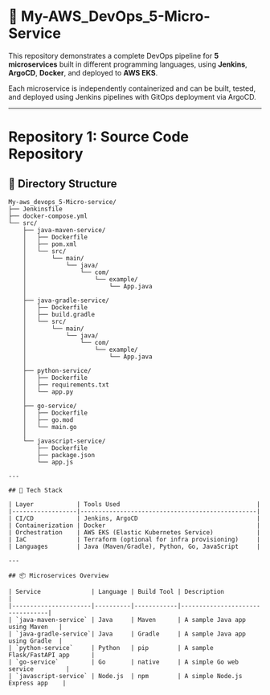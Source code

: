 # 🚀 My-AWS_DevOps_5-Micro-Service

This repository demonstrates a complete DevOps pipeline for **5 microservices** built in different programming languages, using **Jenkins**, **ArgoCD**, **Docker**, and deployed to **AWS EKS**.

Each microservice is independently containerized and can be built, tested, and deployed using Jenkins pipelines with GitOps deployment via ArgoCD.

---



# Repository 1: Source Code Repository

## 📁 Directory Structure

```plaintext
My-aws_devops_5-Micro-service/
├── Jenkinsfile
├── docker-compose.yml
└── src/
    ├── java-maven-service/
    │   ├── Dockerfile
    │   ├── pom.xml
    │   └── src/
    │       └── main/
    │           └── java/
    │               └── com/
    │                   └── example/
    │                       └── App.java
    │
    ├── java-gradle-service/
    │   ├── Dockerfile
    │   ├── build.gradle
    │   └── src/
    │       └── main/
    │           └── java/
    │               └── com/
    │                   └── example/
    │                       └── App.java
    │
    ├── python-service/
    │   ├── Dockerfile
    │   ├── requirements.txt
    │   └── app.py
    │
    ├── go-service/
    │   ├── Dockerfile
    │   ├── go.mod
    │   └── main.go
    │
    └── javascript-service/
        ├── Dockerfile
        ├── package.json
        └── app.js

---

## 🔧 Tech Stack

| Layer            | Tools Used                                      |
|------------------|-------------------------------------------------|
| CI/CD            | Jenkins, ArgoCD                                 |
| Containerization | Docker                                          |
| Orchestration    | AWS EKS (Elastic Kubernetes Service)            |
| IaC              | Terraform (optional for infra provisioning)     |
| Languages        | Java (Maven/Gradle), Python, Go, JavaScript     |

---

## 📦 Microservices Overview

| Service              | Language | Build Tool | Description                     |
|----------------------|----------|------------|---------------------------------|
| `java-maven-service` | Java     | Maven      | A sample Java app using Maven   |
| `java-gradle-service`| Java     | Gradle     | A sample Java app using Gradle  |
| `python-service`     | Python   | pip        | A sample Flask/FastAPI app      |
| `go-service`         | Go       | native     | A simple Go web service         |
| `javascript-service` | Node.js  | npm        | A simple Node.js Express app    |



